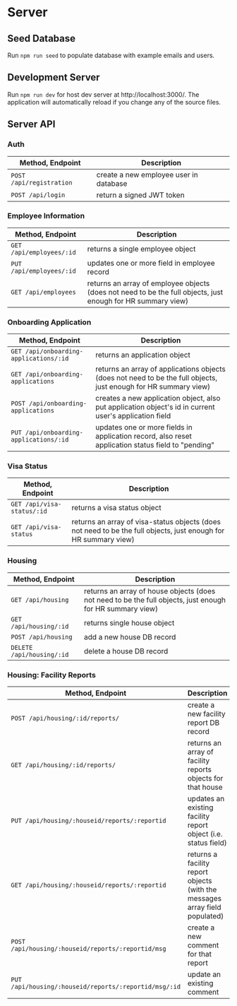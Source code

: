 # Server

## Seed Database
Run `npm run seed`  to populate database with example emails and users.

## Development Server
Run `npm run dev` for host dev server at http://localhost:3000/. The application will automatically reload if you change any of the source files.

## Server API

### Auth

| Method, Endpoint | Description |
|-|-|
|`POST /api/registration`| create a new employee user in database|
|`POST /api/login` | return a signed JWT token|

### Employee Information

| Method, Endpoint | Description |
|-|-|
|`GET /api/employees/:id`|returns a single employee object|
|`PUT /api/employees/:id`|updates one or more field in employee record|
|`GET /api/employees`|returns an array of employee objects (does not need to be the full objects, just enough for HR summary view)|

### Onboarding Application

| Method, Endpoint | Description |
|-|-|
|`GET /api/onboarding-applications/:id`|returns an application object|
|`GET /api/onboarding-applications`|returns an array of applications objects (does not need to be the full objects, just enough for HR summary view)|
|`POST /api/onboarding-applications`|creates a new application object, also put application object's id in current user's application field|
|`PUT /api/onboarding-applications/:id`|updates one or more fields in application record, also reset application status field to "pending"|

### Visa Status

| Method, Endpoint | Description |
|-|-|
|`GET /api/visa-status/:id`|returns a visa status object|
|`GET /api/visa-status`|returns an array of visa-status objects (does not need to be the full objects, just enough for HR summary view)|

### Housing

| Method, Endpoint | Description |
|-|-|
|`GET /api/housing`|returns an array of house objects (does not need to be the full objects, just enough for HR summary view)|
|`GET /api/housing/:id`|returns single house object|
|`POST /api/housing`|add a new house DB record|
|`DELETE /api/housing/:id`|delete a house DB record|

### Housing: Facility Reports

| Method, Endpoint | Description |
|-|-|
|`POST /api/housing/:id/reports/`|create a new facility report DB record|
|`GET /api/housing/:id/reports/`|returns an array of facility reports objects for that house|
|`PUT /api/housing/:houseid/reports/:reportid`|updates an existing facility report object (i.e. status field)|
|`GET /api/housing/:houseid/reports/:reportid`|returns a facility report objects (with the messages array field populated)|
|`POST /api/housing/:houseid/reports/:reportid/msg`|create a new comment for that report|
|`PUT /api/housing/:houseid/reports/:reportid/msg/:id`|update an existing comment|
